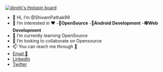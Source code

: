 [![@rphi's Holopin board](https://holopin.io/api/user/board?user=rphi)](https://holopin.io/@rphi)


- 👋 Hi, I’m @ShivamPathak99
- 👀 I’m interested in ❤️
-**👏OpenSource**
-**📱Android Development**
-**🕸️Web Development**
- 🌱 I’m currently learning OpenSource
- 💞️ I’m looking to collaborate on Opensource
- 📫 You can reach me through 🔗
 - [Email 📧](shivam9953pathak@gmail.com)
 - [LinkedIn](https://www.linkedin.com/in/shivampathak-/)
 - [Twitter](https://twitter.com/Shivam11597284)

<!---

